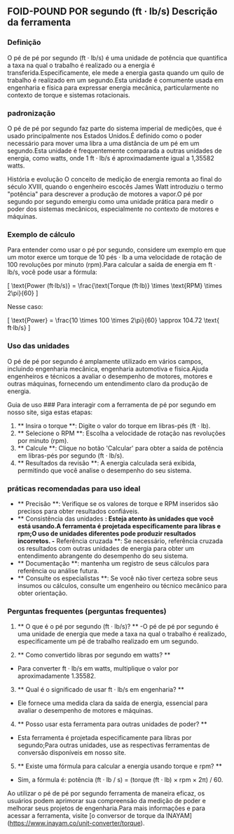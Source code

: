 ## FOID-POUND POR segundo (ft · lb/s) Descrição da ferramenta

### Definição
O pé de pé por segundo (ft · lb/s) é uma unidade de potência que quantifica a taxa na qual o trabalho é realizado ou a energia é transferida.Especificamente, ele mede a energia gasta quando um quilo de trabalho é realizado em um segundo.Esta unidade é comumente usada em engenharia e física para expressar energia mecânica, particularmente no contexto de torque e sistemas rotacionais.

### padronização
O pé de pé por segundo faz parte do sistema imperial de medições, que é usado principalmente nos Estados Unidos.É definido como o poder necessário para mover uma libra a uma distância de um pé em um segundo.Esta unidade é frequentemente comparada a outras unidades de energia, como watts, onde 1 ft · lb/s é aproximadamente igual a 1,35582 watts.

História e evolução
O conceito de medição de energia remonta ao final do século XVIII, quando o engenheiro escocês James Watt introduziu o termo "potência" para descrever a produção de motores a vapor.O pé por segundo por segundo emergiu como uma unidade prática para medir o poder dos sistemas mecânicos, especialmente no contexto de motores e máquinas.

### Exemplo de cálculo
Para entender como usar o pé por segundo, considere um exemplo em que um motor exerce um torque de 10 pés · lb a uma velocidade de rotação de 100 revoluções por minuto (rpm).Para calcular a saída de energia em ft · lb/s, você pode usar a fórmula:

\[ \text{Power (ft·lb/s)} = \frac{\text{Torque (ft·lb)} \times \text{RPM} \times 2\pi}{60} \]

Nesse caso:

\[ \text{Power} = \frac{10 \times 100 \times 2\pi}{60} \approx 104.72 \text{ ft·lb/s} \]

### Uso das unidades
O pé de pé por segundo é amplamente utilizado em vários campos, incluindo engenharia mecânica, engenharia automotiva e física.Ajuda engenheiros e técnicos a avaliar o desempenho de motores, motores e outras máquinas, fornecendo um entendimento claro da produção de energia.

Guia de uso ###
Para interagir com a ferramenta de pé por segundo em nosso site, siga estas etapas:

1. ** Insira o torque **: Digite o valor do torque em libras-pés (ft · lb).
2. ** Selecione o RPM **: Escolha a velocidade de rotação nas revoluções por minuto (rpm).
3. ** Calcule **: Clique no botão 'Calcular' para obter a saída de potência em libras-pés por segundo (ft · lb/s).
4. ** Resultados da revisão **: A energia calculada será exibida, permitindo que você analise o desempenho do seu sistema.

### práticas recomendadas para uso ideal
- ** Precisão **: Verifique se os valores de torque e RPM inseridos são precisos para obter resultados confiáveis.
- ** Consistência das unidades **: Esteja atento às unidades que você está usando.A ferramenta é projetada especificamente para libras e rpm;O uso de unidades diferentes pode produzir resultados incorretos.
-** Referência cruzada **: Se necessário, referência cruzada os resultados com outras unidades de energia para obter um entendimento abrangente do desempenho do seu sistema.
- ** Documentação **: mantenha um registro de seus cálculos para referência ou análise futura.
- ** Consulte os especialistas **: Se você não tiver certeza sobre seus insumos ou cálculos, consulte um engenheiro ou técnico mecânico para obter orientação.

### Perguntas frequentes (perguntas frequentes)

1. ** O que é o pé por segundo (ft · lb/s)? **
-O pé de pé por segundo é uma unidade de energia que mede a taxa na qual o trabalho é realizado, especificamente um pé de trabalho realizado em um segundo.

2. ** Como convertido libras por segundo em watts? **
- Para converter ft · lb/s em watts, multiplique o valor por aproximadamente 1.35582.

3. ** Qual é o significado de usar ft · lb/s em engenharia? **
- Ele fornece uma medida clara da saída de energia, essencial para avaliar o desempenho de motores e máquinas.

4. ** Posso usar esta ferramenta para outras unidades de poder? **
- Esta ferramenta é projetada especificamente para libras por segundo;Para outras unidades, use as respectivas ferramentas de conversão disponíveis em nosso site.

5. ** Existe uma fórmula para calcular a energia usando torque e rpm? **
- Sim, a fórmula é: potência (ft · lb / s) = (torque (ft · lb) × rpm × 2π) / 60.

Ao utilizar o pé de pé por segundo ferramenta de maneira eficaz, os usuários podem aprimorar sua compreensão da medição de poder e melhorar seus projetos de engenharia.Para mais informações e para acessar a ferramenta, visite [o conversor de torque da INAYAM] (https://www.inayam.co/unit-converter/torque).